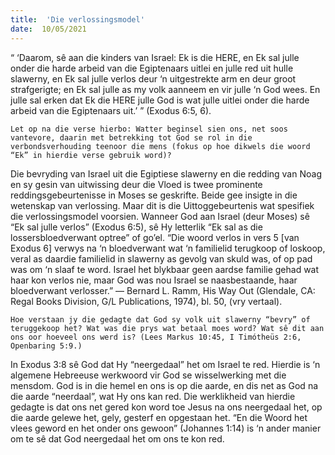 ```yaml
---
title:  'Die verlossingsmodel'
date:  10/05/2021
---
```


“ ‘Daarom, sê aan die kinders van Israel: Ek is die HERE, en Ek sal julle onder die harde arbeid van die Egiptenaars uitlei en julle red uit hulle slawerny, en Ek sal julle verlos deur ‘n uitgestrekte arm en deur groot strafgerigte; en Ek sal julle as my volk aanneem en vir julle ‘n God wees. En julle sal erken dat Ek die HERE julle God is wat julle uitlei onder die harde arbeid van die Egiptenaars uit.’ ” (Exodus 6:5, 6).

`Let op na die verse hierbo: Watter beginsel sien ons, net soos vantevore, daarin met betrekking tot God se rol in die verbondsverhouding teenoor die mens (fokus op hoe dikwels die woord “Ek” in hierdie verse gebruik word)?`

Die bevryding van Israel uit die Egiptiese slawerny en die redding van Noag en sy gesin van uitwissing deur die Vloed is twee prominente reddingsgebeurtenisse in Moses se geskrifte. Beide gee insigte in die wetenskap van verlossing. Maar dit is die Uittoggebeurtenis wat spesifiek die verlossingsmodel voorsien. Wanneer God aan Israel (deur Moses) sê “Ek sal julle verlos” (Exodus 6:5), sê Hy letterlik “Ek sal as die lossersbloedverwant optree” of go’el. “Die woord verlos in vers 5 [van Exodus 6] verwys na ‘n bloedverwant wat ‘n familielid terugkoop of loskoop, veral as daardie familielid in slawerny as gevolg van skuld was, of op pad was om ‘n slaaf te word. Israel het blykbaar geen aardse familie gehad wat haar kon verlos nie, maar God was nou Israel se naasbestaande, haar bloedverwant verlosser.” — Bernard L. Ramm, His Way Out (Glendale, CA: Regal Books Division, G/L Publications, 1974), bl. 50, (vry vertaal).

`Hoe verstaan jy die gedagte dat God sy volk uit slawerny “bevry” of teruggekoop het? Wat was die prys wat betaal moes word? Wat sê dit aan ons oor hoeveel ons werd is? (Lees Markus 10:45, I Timótheüs 2:6, Openbaring 5:9.) `

In Exodus 3:8 sê God dat Hy “neergedaal” het om Israel te red. Hierdie is ‘n algemene Hebreeuse werkwoord vir God se wisselwerking met die mensdom. God is in die hemel en ons is op die aarde, en dis net as God na die aarde “neerdaal”, wat Hy ons kan red. Die werklikheid van hierdie gedagte is dat ons net gered kon word toe Jesus na ons neergedaal het, op die aarde gelewe het, gely, gesterf en opgestaan het. “En die Woord het vlees geword en het onder ons gewoon” (Johannes 1:14) is ‘n ander manier om te sê dat God neergedaal het om ons te kon red.